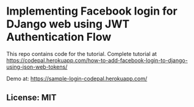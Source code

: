 # Implementing Facebook login for DJango web using JWT Authentication Flow

This repo contains code for the tutorial. Complete tutorial at https://codepal.herokuapp.com/how-to-add-facebook-login-to-django-using-json-web-tokens/

Demo at: https://sample-login-codepal.herokuapp.com/


## License: MIT


